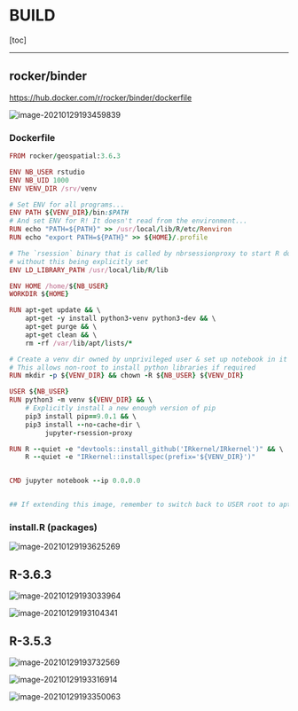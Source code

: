 # BUILD

[toc]

-----



## rocker/binder

https://hub.docker.com/r/rocker/binder/dockerfile

![image-20210129193459839](assets/BUILD/image-20210129193459839.png)

### Dockerfile

```ruby
FROM rocker/geospatial:3.6.3

ENV NB_USER rstudio
ENV NB_UID 1000
ENV VENV_DIR /srv/venv

# Set ENV for all programs...
ENV PATH ${VENV_DIR}/bin:$PATH
# And set ENV for R! It doesn't read from the environment...
RUN echo "PATH=${PATH}" >> /usr/local/lib/R/etc/Renviron
RUN echo "export PATH=${PATH}" >> ${HOME}/.profile

# The `rsession` binary that is called by nbrsessionproxy to start R doesn't seem to start
# without this being explicitly set
ENV LD_LIBRARY_PATH /usr/local/lib/R/lib

ENV HOME /home/${NB_USER}
WORKDIR ${HOME}

RUN apt-get update && \
    apt-get -y install python3-venv python3-dev && \
    apt-get purge && \
    apt-get clean && \
    rm -rf /var/lib/apt/lists/*

# Create a venv dir owned by unprivileged user & set up notebook in it
# This allows non-root to install python libraries if required
RUN mkdir -p ${VENV_DIR} && chown -R ${NB_USER} ${VENV_DIR}

USER ${NB_USER}
RUN python3 -m venv ${VENV_DIR} && \
    # Explicitly install a new enough version of pip
    pip3 install pip==9.0.1 && \
    pip3 install --no-cache-dir \
         jupyter-rsession-proxy

RUN R --quiet -e "devtools::install_github('IRkernel/IRkernel')" && \
    R --quiet -e "IRkernel::installspec(prefix='${VENV_DIR}')"


CMD jupyter notebook --ip 0.0.0.0


## If extending this image, remember to switch back to USER root to apt-get
```



### install.R (packages)

![image-20210129193625269](assets/BUILD/image-20210129193625269.png)

## R-3.6.3



![image-20210129193033964](assets/BUILD/image-20210129193033964.png)



![image-20210129193104341](assets/BUILD/image-20210129193104341.png)







## R-3.5.3

![image-20210129193732569](assets/BUILD/image-20210129193732569.png)

![image-20210129193316914](assets/BUILD/image-20210129193316914.png)



![image-20210129193350063](assets/BUILD/image-20210129193350063.png)



